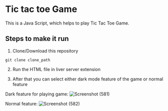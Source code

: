 # Tic tac toe Game 
This is a Java Script, which helps to play Tic Tac Toe Game.

## Steps to make it run

1. Clone/Download this repository
```
git clone clone_path
```
2. Run the HTML file in liver server extension

3. After that you can select either dark mode feature of the game or normal feature 

Dark feature for playing game:
![Screenshot (581)](https://user-images.githubusercontent.com/61947484/103622319-8d3b6e80-4f5c-11eb-9b22-4d91d81933c1.png)

Normal feature:
![Screenshot (582)](https://user-images.githubusercontent.com/61947484/103622391-aa703d00-4f5c-11eb-807d-8a50ed2e792a.png)